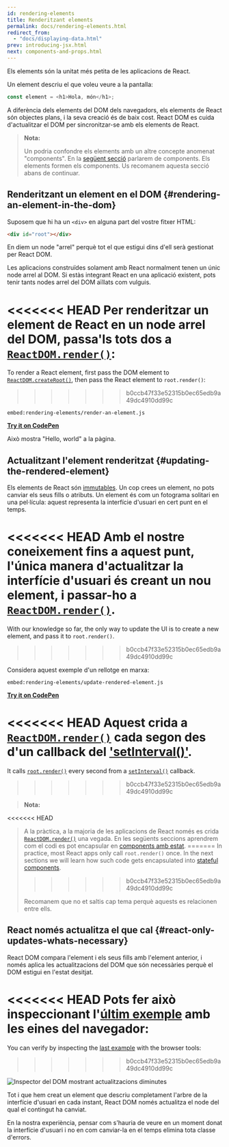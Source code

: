 ```yaml
---
id: rendering-elements
title: Renderitzant elements
permalink: docs/rendering-elements.html
redirect_from:
  - "docs/displaying-data.html"
prev: introducing-jsx.html
next: components-and-props.html
---
```


Els elements són la unitat més petita de les aplicacions de React.

Un element descriu el que voleu veure a la pantalla:

```js
const element = <h1>Hola, món</h1>;
```

A diferència dels elements del DOM dels navegadors, els elements de React són objectes plans, i la seva creació és de baix cost. React DOM es cuida d'actualitzar el DOM per sincronitzar-se amb els elements de React.

> **Nota:**
>
> Un podria confondre els elements amb un altre concepte anomenat "components". En la [següent secció](/docs/components-and-props.html) parlarem de components. Els elements formen els components. Us recomanem aquesta secció abans de continuar.

## Renderitzant un element en el DOM {#rendering-an-element-in-the-dom}

Suposem que hi ha un `<div>` en alguna part del vostre fitxer HTML:

```html
<div id="root"></div>
```

En diem un node "arrel" perquè tot el que estigui dins d'ell serà gestionat per React DOM.

Les aplicacions construïdes solament amb React normalment tenen un únic node arrel al DOM. Si estàs integrant React en una aplicació existent, pots tenir tants nodes arrel del DOM aïllats com vulguis.

<<<<<<< HEAD
Per renderitzar un element de React en un node arrel del DOM, passa'ls tots dos a [`ReactDOM.render()`](/docs/react-dom.html#render):
=======
To render a React element, first pass the DOM element to [`ReactDOM.createRoot()`](/docs/react-dom-client.html#createroot), then pass the React element to `root.render()`:
>>>>>>> b0ccb47f33e52315b0ec65edb9a49dc4910dd99c

`embed:rendering-elements/render-an-element.js`

**[Try it on CodePen](https://codepen.io/gaearon/pen/ZpvBNJ?editors=1010)**

Això mostra "Hello, world" a la pàgina.

## Actualitzant l'element renderitzat {#updating-the-rendered-element}

Els elements de React són [immutables](https://en.wikipedia.org/wiki/Immutable_object). Un cop crees un element, no pots canviar els seus fills o atributs. Un element és com un fotograma solitari en una pel·lícula: aquest representa la interfície d'usuari en cert punt en el temps.

<<<<<<< HEAD
Amb el nostre coneixement fins a aquest punt, l'única manera d'actualitzar la interfície d'usuari és creant un nou element, i passar-ho a [`ReactDOM.render()`](/docs/react-dom.html#render).
=======
With our knowledge so far, the only way to update the UI is to create a new element, and pass it to `root.render()`.
>>>>>>> b0ccb47f33e52315b0ec65edb9a49dc4910dd99c

Considera aquest exemple d'un rellotge en marxa:

`embed:rendering-elements/update-rendered-element.js`

**[Try it on CodePen](https://codepen.io/gaearon/pen/gwoJZk?editors=1010)**

<<<<<<< HEAD
Aquest crida a [`ReactDOM.render()`](/docs/react-dom.html#render) cada segon des d'un callback del ['setInterval()'](https://developer.mozilla.org/en-US/docs/Web/API/WindowTimers/setInterval).
=======
It calls [`root.render()`](/docs/react-dom.html#render) every second from a [`setInterval()`](https://developer.mozilla.org/en-US/docs/Web/API/WindowTimers/setInterval) callback.
>>>>>>> b0ccb47f33e52315b0ec65edb9a49dc4910dd99c

> **Nota:**
>
<<<<<<< HEAD
> A la pràctica, a la majoria de les aplicacions de React només es crida [`ReactDOM.render()`](/docs/react-dom.html#render) una vegada. En les següents seccions aprendrem com el codi es pot encapsular en [components amb estat](/docs/state-and-lifecycle.html).
=======
>In practice, most React apps only call `root.render()` once. In the next sections we will learn how such code gets encapsulated into [stateful components](/docs/state-and-lifecycle.html).
>>>>>>> b0ccb47f33e52315b0ec65edb9a49dc4910dd99c
>
> Recomanem que no et saltis cap tema perquè aquests es relacionen entre ells.

## React només actualitza el que cal {#react-only-updates-whats-necessary}

React DOM compara l'element i els seus fills amb l'element anterior, i només aplica les actualitzacions del DOM que són necessàries perquè el DOM estigui en l'estat desitjat.

<<<<<<< HEAD
Pots fer això inspeccionant l'[últim exemple](codepen://rendering-elements/update-rendered-element) amb les eines del navegador:
=======
You can verify by inspecting the [last example](https://codepen.io/gaearon/pen/gwoJZk?editors=1010) with the browser tools:
>>>>>>> b0ccb47f33e52315b0ec65edb9a49dc4910dd99c

![Inspector del DOM mostrant actualitzacions diminutes](../images/docs/granular-dom-updates.gif)

Tot i que hem creat un element que descriu completament l'arbre de la interfície d'usuari en cada instant, React DOM només actualitza el node del qual el contingut ha canviat.

En la nostra experiència, pensar com s'hauria de veure en un moment donat la interfície d'usuari i no en com canviar-la en el temps elimina tota classe d'errors.
